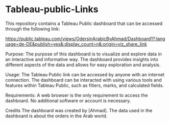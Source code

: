 # Tableau-public-Links

This repository contains a Tableau Public dashboard that can be accessed through the following link: 

https://public.tableau.com/views/OdersinArabicByAhmad/Dashboard1?:language=de-DE&publish=yes&:display_count=n&:origin=viz_share_link

Purpose:
The purpose of this dashboard is to visualize and explore data in an interactive and informative way. The dashboard provides insights into different aspects of the data and allows for easy exploration and analysis.

Usage:
The Tableau Public link can be accessed by anyone with an internet connection. The dashboard can be interacted with using various tools and features within Tableau Public, such as filters, marks, and calculated fields.

Requirements:
A web browser is the only requirement to access the dashboard. No additional software or account is necessary.

Credits
The dashboard was created by [Ahmad]. The data used in the dashboard is about the orders in the Arab world.
